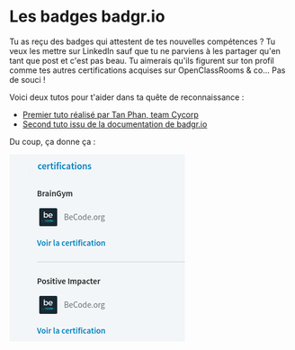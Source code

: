 # Les badges badgr.io

Tu as reçu des badges qui attestent de tes nouvelles compétences ? Tu veux les mettre sur LinkedIn sauf que tu ne parviens à les partager qu'en tant que post et c'est pas beau. Tu aimerais qu'ils figurent sur ton profil comme tes autres certifications acquises sur OpenClassRooms & co... Pas de souci !

Voici deux tutos pour t'aider dans ta quête de reconnaissance :
- [Premier tuto réalisé par Tan Phan, team Cycorp](https://github.com/TanPhanCy/tutobadge)
- [Second tuto issu de la documentation de badgr.io](https://support.badgr.io/pages/viewpage.action?pageId=4554758)

Du coup, ça donne ça : 

![exemples de badges sur LinkedIn](img/badgesonlinkedin.png)
